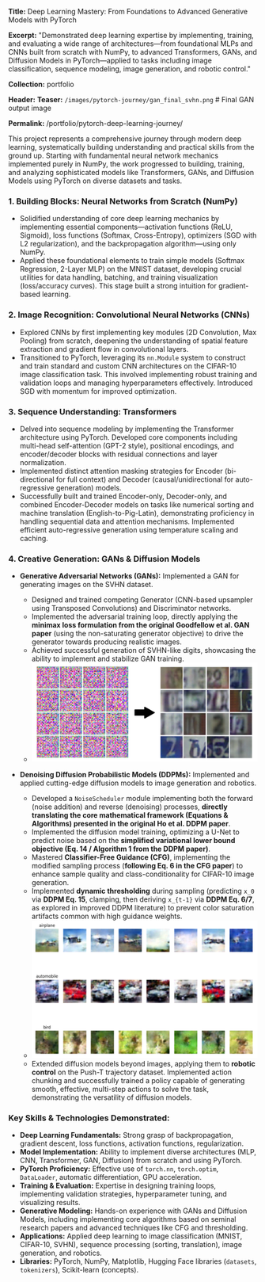 **Title:** Deep Learning Mastery: From Foundations to Advanced Generative Models with PyTorch

**Excerpt:** "Demonstrated deep learning expertise by implementing, training, and evaluating a wide range of architectures—from foundational MLPs and CNNs built from scratch with NumPy, to advanced Transformers, GANs, and Diffusion Models in PyTorch—applied to tasks including image classification, sequence modeling, image generation, and robotic control."

**Collection:** portfolio

**Header:**
**Teaser:** `/images/pytorch-journey/gan_final_svhn.png` # Final GAN output image

**Permalink:** /portfolio/pytorch-deep-learning-journey/

This project represents a comprehensive journey through modern deep learning, systematically building understanding and practical skills from the ground up. Starting with fundamental neural network mechanics implemented purely in NumPy, the work progressed to building, training, and analyzing sophisticated models like Transformers, GANs, and Diffusion Models using PyTorch on diverse datasets and tasks.

### 1. Building Blocks: Neural Networks from Scratch (NumPy)

*   Solidified understanding of core deep learning mechanics by implementing essential components—activation functions (ReLU, Sigmoid), loss functions (Softmax, Cross-Entropy), optimizers (SGD with L2 regularization), and the backpropagation algorithm—using only NumPy.
*   Applied these foundational elements to train simple models (Softmax Regression, 2-Layer MLP) on the MNIST dataset, developing crucial utilities for data handling, batching, and training visualization (loss/accuracy curves). This stage built a strong intuition for gradient-based learning.

### 2. Image Recognition: Convolutional Neural Networks (CNNs)

*   Explored CNNs by first implementing key modules (2D Convolution, Max Pooling) from scratch, deepening the understanding of spatial feature extraction and gradient flow in convolutional layers.
*   Transitioned to PyTorch, leveraging its `nn.Module` system to construct and train standard and custom CNN architectures on the CIFAR-10 image classification task. This involved implementing robust training and validation loops and managing hyperparameters effectively. Introduced SGD with momentum for improved optimization.

### 3. Sequence Understanding: Transformers

*   Delved into sequence modeling by implementing the Transformer architecture using PyTorch. Developed core components including multi-head self-attention (GPT-2 style), positional encodings, and encoder/decoder blocks with residual connections and layer normalization.
*   Implemented distinct attention masking strategies for Encoder (bi-directional for full context) and Decoder (causal/unidirectional for auto-regressive generation) models.
*   Successfully built and trained Encoder-only, Decoder-only, and combined Encoder-Decoder models on tasks like numerical sorting and machine translation (English-to-Pig-Latin), demonstrating proficiency in handling sequential data and attention mechanisms. Implemented efficient auto-regressive generation using temperature scaling and caching.

### 4. Creative Generation: GANs & Diffusion Models

*   **Generative Adversarial Networks (GANs):** Implemented a GAN for generating images on the SVHN dataset.
    *   Designed and trained competing Generator (CNN-based upsampler using Transposed Convolutions) and Discriminator networks.
    *   Implemented the adversarial training loop, directly applying the **minimax loss formulation from the original Goodfellow et al. GAN paper** (using the non-saturating generator objective) to drive the generator towards producing realistic images.
    *   Achieved successful generation of SVHN-like digits, showcasing the ability to implement and stabilize GAN training.
    *   ![Final GAN Output](/images/pytorch-journey/gan_final_svhn.png)

*   **Denoising Diffusion Probabilistic Models (DDPMs):** Implemented and applied cutting-edge diffusion models to image generation and robotics.
    *   Developed a `NoiseScheduler` module implementing both the forward (noise addition) and reverse (denoising) processes, **directly translating the core mathematical framework (Equations & Algorithms) presented in the original Ho et al. DDPM paper**.
    *   Implemented the diffusion model training, optimizing a U-Net to predict noise based on the **simplified variational lower bound objective (Eq. 14 / Algorithm 1 from the DDPM paper)**.
    *   Mastered **Classifier-Free Guidance (CFG)**, implementing the modified sampling process (**following Eq. 6 in the CFG paper**) to enhance sample quality and class-conditionality for CIFAR-10 image generation.
    *   Implemented **dynamic thresholding** during sampling (predicting `x_0` via **DDPM Eq. 15**, clamping, then deriving `x_{t-1}` via **DDPM Eq. 6/7**, as explored in improved DDPM literature) to prevent color saturation artifacts common with high guidance weights.
    *   ![Diffusion Image Output](/images/pytorch-journey/diffusion_cifar_g2_thresh.png)
    *   Extended diffusion models beyond images, applying them to **robotic control** on the Push-T trajectory dataset. Implemented action chunking and successfully trained a policy capable of generating smooth, effective, multi-step actions to solve the task, demonstrating the versatility of diffusion models.

### Key Skills & Technologies Demonstrated:

*   **Deep Learning Fundamentals:** Strong grasp of backpropagation, gradient descent, loss functions, activation functions, regularization.
*   **Model Implementation:** Ability to implement diverse architectures (MLP, CNN, Transformer, GAN, Diffusion) from scratch and using PyTorch.
*   **PyTorch Proficiency:** Effective use of `torch.nn`, `torch.optim`, `DataLoader`, automatic differentiation, GPU acceleration.
*   **Training & Evaluation:** Expertise in designing training loops, implementing validation strategies, hyperparameter tuning, and visualizing results.
*   **Generative Modeling:** Hands-on experience with GANs and Diffusion Models, including implementing core algorithms based on seminal research papers and advanced techniques like CFG and thresholding.
*   **Applications:** Applied deep learning to image classification (MNIST, CIFAR-10, SVHN), sequence processing (sorting, translation), image generation, and robotics.
*   **Libraries:** PyTorch, NumPy, Matplotlib, Hugging Face libraries (`datasets`, `tokenizers`), Scikit-learn (concepts).